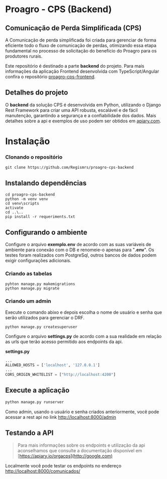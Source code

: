 # Proagro - CPS (Backend)
## Comunicação de Perda Simplificada (CPS)
A Comunicação de perda simplificada foi criada para gerenciar de forma eficiente todo o fluxo de comunicação de perdas, otimizando essa etapa fundamental no processo de solicitação do benefício do Proagro para os produtores rurais.

Este repositório é destinado a parte **backend** do projeto. Para mais informações da aplicação Frontend desenvolvida com TypeScript/Angular confira o repositório [proagro-cps-frontend](http://google.com).

## Detalhes do projeto
O **backend** da solução CPS é desenvolvida em Python, utilizando o Django Rest Framework para criar uma API robusta, escalável e de fácil manutenção, garantindo a segurança e a confiabilidade dos dados. Mais detalhes sobre a api e exemplos de uso podem ser obtidos em [apiary.com](http://apiary.com).

# Instalação

### Clonando o repositório
```
git clone https://github.com/Regismrs/proagro-cps-backend
```

## Instalando dependências
```terminal
cd proagro-cps-backend
python -m venv venv
cd venv\scripts
activate
cd ..\..
pip install -r requeriments.txt
```
## Configurando o ambiente
Configure o arquivo **exemplo.env** de acordo com as suas variáveis de ambiente para conexão com o DB e renomeie-o apenas para "**.env**".
Os testes foram realizados com PostgreSql, outros bancos de dados podem exigir configurações adicionais.

### Criando as tabelas
```shell
pyhton manage.py makemigrations
python manage.py migrate
```
### Criando um admin
Execute o comando abixo e depois escolha o nome de usuário e senha que serão utilizados para gerenciar o DRF.
```shell
python manage.py createsuperuser
```
Configure o arquivo **settings.py** de acordo com a sua realidade em relação as urls que terão acesso permitido aos endpoints da api.

**settings.py**
```python
...
ALLOWED_HOSTS = ['localhost', '127.0.0.1']
...
CORS_ORIGIN_WHITELIST = ["http://localhost:4200"]
```
## Execute a aplicação
```python
python manage.py runserver
```
Como admin, usando o usuário e senha criados anteriormente, você pode acessar a rest api no link [http://localhost:8000/admin](http://localhost:8000/admin)
## Testando a API
>Para mais informações sobre os endpoints e utilização da api aconselhamos que consulte a documentação disponível em [https://apiary.io/orgacps](http://google.com)

Localmente você pode testar os endpoints no endereço [http://localhost:8000/comunicados/](http://localhost:8000/comunicados/)
